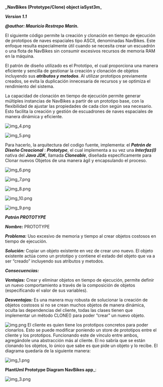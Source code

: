 **_NavBikes (Prototype/Clone) object iaSyst3m**_ 

**_Version 1.1_**

**_@author: Mauricio Restrepo Marín._**

El siguiente código permite la creación y clonación en tiempo de ejecución de prototipos de naves espaciales tipo ASCII, denominadas NavBikes. Este enfoque resulta especialmente útil cuando se necesita crear un escuadrón o una flota de NavBikes sin consumir excesivos recursos de memoria RAM en la máquina.

El patrón de diseño utilizado es el Prototipo, el cual proporciona una manera eficiente y sencilla de gestionar la creación y clonación de objetos incluyendo sus **_atributos y metodos_**. Al utilizar prototipos previamente creados, se evita la duplicación innecesaria de recursos y se optimiza el rendimiento del sistema.

La capacidad de clonación en tiempo de ejecución permite generar múltiples instancias de NavBikes a partir de un prototipo base, con la flexibilidad de ajustar las propiedades de cada clon según sea necesario. Esto facilita la creación y gestión de escuadrones de naves espaciales de manera dinámica y eficiente.

![img_4.png](src/img_4.png)

![img_5.png](src/img_5.png)

Para hacerlo, la arquitectura del codigo fuente, implementa: el **_Patrón de Diseño Creacional_** : **_Prototype_**, el cual implementa a su vez una **_Interfaz(I)_** nativa del **_Java JDK_**, llamada **_Cloneable_**, diseñada especificamente para Clonar nuevos Objetos de una manera ágil y encapsulando el proceso.

![img_6.png](src/img_6.png)

![img_7.png](src/img_7.png)

![img_8.png](src/img_8.png)

![img_10.png](src/img_10.png)

![img_9.png](src/img_9.png)

**_Patrón PROTOTYPE_**

**_Nombre:_** PROTOTYPE

_**Problema:**_ Uso excesivo de memoria y tiempo al crear objetos costosos en tiempo de ejecución.

**_Solución:_** Copiar un objeto existente en vez de crear uno nuevo. El objeto existente actúa como un prototipo y contiene el estado del objeto que va a ser “creado” incluyendo sus atributos y metodos.

**_Consecuencias:_**

**_Ventajas:_** Crear y eliminar objetos en tiempo de ejecución, permite definir un nuevo comportamiento a través de la composición de objetos (especificando el valor de sus variables).

**_Desventajas:_** Es una manera muy robusta de solucionar la creación de objetos costosos si no se crean muchos objetos de manera dinámica, oculta las dependencias del cliente, todas las clases tienen que implementar un método CLONE() para poder “crear” un nuevo objeto.

![img.png](src/img.png)
El cliente es quien tiene los prototipos concretos para poder clonarlos. Esto se puede modificar poniendo un store de prototipos entre el cliente y los prototipos. Funcionando este de vínculo entre ambos, agregándole una abstracción más al cliente. El no sabría que se están clonando los objetos, lo único que sabe es que pide un objeto y lo recibe. El diagrama quedaría de la siguiente manera:

![img_1.png](src/img_1.png)

**PlantUml Prototype Diagram NavBikes app**_: 

![img_3.png](src/img_3.png)
